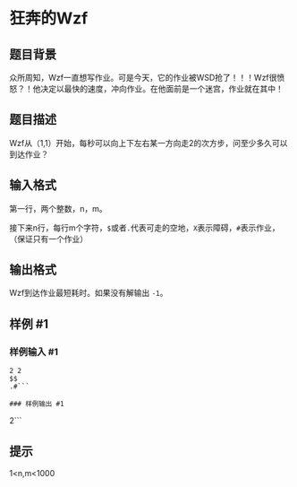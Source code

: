 # 狂奔的Wzf

## 题目背景

众所周知，Wzf一直想写作业。可是今天，它的作业被WSD抢了！！！Wzf很愤怒？！他决定以最快的速度，冲向作业。在他面前是一个迷宫，作业就在其中！


## 题目描述

Wzf从（1,1）开始，每秒可以向上下左右某一方向走2的次方步，问至少多久可以到达作业？


## 输入格式

第一行，两个整数，n，m。

接下来n行，每行m个字符，`$`或者`.`代表可走的空地，`X`表示障碍，`#`表示作业，（保证只有一个作业）


## 输出格式

Wzf到达作业最短耗时。如果没有解输出 `-1`。

## 样例 #1

### 样例输入 #1
```
2 2
$$
.#```

### 样例输出 #1

```
2```

## 提示

1<n,m<1000

